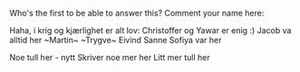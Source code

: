 Who's the first to be able to answer this?
Comment your name here: 

Haha, i krig og kjærlighet er alt lov:
Christoffer og Yawar er enig :) 
Jacob va alltid her
~Martin~
~Trygve~
Eivind
Sanne
Sofiya var her

Noe tull her - nytt
Skriver noe mer her
Litt mer tull her
